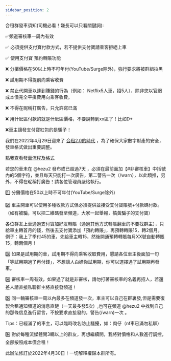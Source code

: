 ```yaml
---
sidebar_position: 2
---
```


合租群發車須知(司機必看！嫌長可以只看關鍵詞):

✅頻道審核車一周內有效

✅ 必須提供支付寶付款方式，若不提供支付寶請乘客拒絕上車

✅ 使用支付寶 預約轉賬功能

❌ 分攤價格在50以上時不可年付(YouTube/Surge除外)，強行要求將被群組拉黑

❌ 試用期不得提前向乘客收費

❌ 禁止代開車以達到賺錢的行為（例如： Netflix5人車，招5人），除非您以官網成本價完全平攤費用向乘客收費。

❌ 不得在昵稱打廣告，只允許寫已滿

❌ 用什麽區付款的就是什麽區價格，不要說轉到xx區了！比如D+

❌車主讓發支付寶紅包的是騙子！

我們在2022年4月29日迎來了 [合租2.0的時代](https://t.me/hezu2/21584) ，為了確保大家數字財產的安全，發車格式做出重要調整。

[點我查看發車流程及格式](https://t.me/hezu1/4335674)

若您的車未在 @hezu2 發布或已超過7天 ，必須在最前面加【#非審核車】中括號內的5個字符，並且每天只能打一次廣告，第二警告一次（/warn），以此類推，另外，不得在昵稱打廣告！請各位管理員嚴格執行。

1️⃣ 分攤價格在50以上時不可年付(YouTube/Surge除外)

2️⃣ 車主開車可以使用多種收款方式但必須提供並接受支付寶賬號+付款碼付款。（如有被騙，可以把二維碼發至頻道，大家一起舉報，搞黃騙子的支付寶）

各位群友上車通過支付寶加好友轉賬（通過其他方式轉賬翻車的不要找群主），只給車主轉首月的錢，然後去支付寶添加「預約轉賬」，再預轉轉賬15，轉2個月。例子：我上了季付45的車，先給車主轉15，然後開通預轉轉賬每月XX號自動轉賬15，轉兩個月！

3️⃣ 如果是試用期的車，試用期不得向乘客收取費用，懇請各位車主後面加一句「等試用期過了再付錢」，不想讓人白嫖你試用期，你可以選擇過了試用期再發車。

4️⃣ 審核車一周有效，如果過了就是非審核，請勿打著審核車的名義再招人，若還差人請直接私聊群主將直接發頻道！

5️⃣ 同一輛審核車一周以內最多在頻道發一次，車主可以自己在群裏發,但是需要復製合租通知頻道的消息直鏈（一天最多發5次）,也可在頻道 @hezu2 中找到自己的那條信息進行留言，不按要求直接發的，警告(/warn)一次 。

Tips：已經滿了的車主，可以臨時改名防止騷擾，如：肉仔（nf車已滿勿私聊）

6️⃣ 對於每種流媒體開3輛以上的群友，再想繼續開，我將對價格和人數進行調控，全部按照成本價合租！


此辦法修訂於2022年4月30日！一切解釋權歸本群所有。
